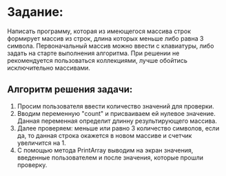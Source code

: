 # Задание:
Написать программу, которая из имеющегося массива строк формирует массив из строк, длина которых меньше либо равна 3 символа. Первоначальный массив можно ввести с клавиатуры, либо задать на старте выполнения алгоритма. При решении не рекомендуется пользоваться коллекциями, лучше обойтись исключительно массивами.
## Алгоритм решения задачи:
1. Просим пользователя ввести количество значений для проверки.
2. Вводим переменную "count" и присваиваем ей нулевое значение. Данная переменная определит длинну результирующего массива.
3. Далее проверяем: меньше или равно 3 количество символов, если да, то данная строка окажется в новом массиве и счетчик увеличится на 1.
4. С помощью метода PrintArray выводим на экран значения, введенные пользователем и после значения, которые прошли проверку.